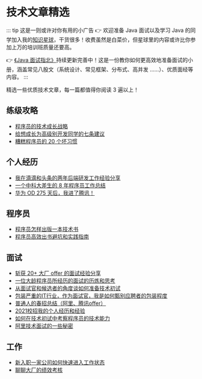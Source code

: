 
# 技术文章精选

::: tip 这是一则或许对你有用的小广告
👉 欢迎准备 Java 面试以及学习 Java 的同学加入我的[知识星球](./../about-the-author/zhishixingqiu-two-years.md)，干货很多！收费虽然是白菜价，但星球里的内容或许比你参加上万的培训班质量还要高。

👉 [《Java 面试指北》](./../zhuanlan/java-mian-shi-zhi-bei.md)持续更新完善中！这是一份教你如何更高效地准备面试的小册，涵盖常见八股文（系统设计、常见框架、分布式、高并发 ......）、优质面经等内容。
:::

精选一些优质技术文章，每一篇都值得你阅读 3 遍以上！

## 练级攻略

- [程序员的技术成长战略](./advanced-programmer/the-growth-strategy-of-the-technological-giant.md)
- [给想成长为高级别开发同学的七条建议](./advanced-programmer/seven-tips-for-becoming-an-advanced-programmer.md)
- [糟糕程序员的 20 个坏习惯](./advanced-programmer/20-bad-habits-of-bad-programmers.md)

## 个人经历

- [我在滴滴和头条的两年后端研发工作经验分享](./personal-experience/two-years-of-back-end-develop--experience-in-didi&toutiao.md)
- [一个中科大差生的 8 年程序员工作总结](./personal-experience/8-years-programmer-work-summary.md)
- [华为 OD 275 天后，我进了腾讯！](./personal-experience/huawei-od-275-days.md)

## 程序员

- [程序员怎样出版一本技术书](./programmer/how-do-programmers-publish-a-technical-book.md) 
- [程序员高效出书避坑和实践指南](./programmer/efficient-book-publishing-and-practice-guide.md)

## 面试

- [斩获 20+ 大厂 offer 的面试经验分享](./interview/the-experience-of-get-offer-from-over-20-big-companies.md)
- [一位大龄程序员所经历的面试的历炼和思考](./interview/the-experience-and-thinking-of-an-interview-experienced-by-an-older-programmer.md)
- [从面试官和候选者的角度谈如何准备技术初试](./interview/technical-preliminary-preparation.md)
- [包装严重的IT行业，作为面试官，我是如何甄别应聘者的包装程度](./interview/screen-candidates-for-packaging.md)
- [普通人的春招总结（阿里、腾讯offer）](./interview/summary-of-spring-recruitment.md)
- [2021校招我的个人经历和经验](./interview/my-personal-experience-in-2021.md)
- [如何在技术初试中考察程序员的技术能力](./interview/how-to-examine-the-technical-ability-of-programmers-in-the-first-test-of-technology.md)
- [阿里技术面试的一些秘密](./interview/some-secrets-about-alibaba-interview.md)

## 工作

- [新入职一家公司如何快速进入工作状态](./work/get-into-work-mode-quickly-when-you-join-a-company.md)
- [聊聊大厂的绩效考核](./work/employee-performance.md)
